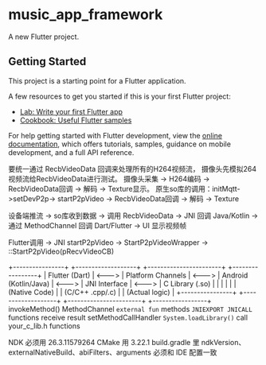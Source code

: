 # music_app_framework

A new Flutter project.

## Getting Started

This project is a starting point for a Flutter application.

A few resources to get you started if this is your first Flutter project:

- [Lab: Write your first Flutter app](https://docs.flutter.dev/get-started/codelab)
- [Cookbook: Useful Flutter samples](https://docs.flutter.dev/cookbook)

For help getting started with Flutter development, view the
[online documentation](https://docs.flutter.dev/), which offers tutorials,
samples, guidance on mobile development, and a full API reference.

要统一通过 RecbVideoData 回调来处理所有的H264视频流，
摄像头先模拟264视频流给RecbVideoData进行测试。
            摄像头采集 -> H264编码 ->    RecbVideoData回调 -> 解码 -> Texture显示。
原生so库的调用：initMqtt->setDevP2p-> startP2pVideo ->   RecbVideoData回调 -> 解码 -> Texture

设备端推流 → so库收到数据 → 调用 RecbVideoData → JNI 回调 Java/Kotlin → 通过 MethodChannel 回调 Dart/Flutter → UI 显示视频帧

 Flutter调用 → JNI startP2pVideo → StartP2pVideoWrapper → ::StartP2pVideo(pRecvVideoCB)

+----------------+       +-------------------+       +-----------------------+       +-----------------+
| Flutter (Dart) | <---> | Platform Channels | <---> | Android (Kotlin/Java) | <---> | JNI Interface   | <---> | C Library (.so) |
|                |       |                   |       |      (Native Code)    |       | (C/C++ .cpp/.c) |       | (Actual logic)  |
+----------------+       +-------------------+       +-----------------------+       +-----------------+
  invokeMethod()             MethodChannel              `external fun` methods   `JNIEXPORT JNICALL` functions
  receive result             setMethodCallHandler       `System.loadLibrary()`   call your_c_lib.h functions


NDK 必须用 26.3.11579264
CMake 用 3.22.1
build.gradle 里 ndkVersion、externalNativeBuild、abiFilters、arguments 必须和 IDE 配置一致